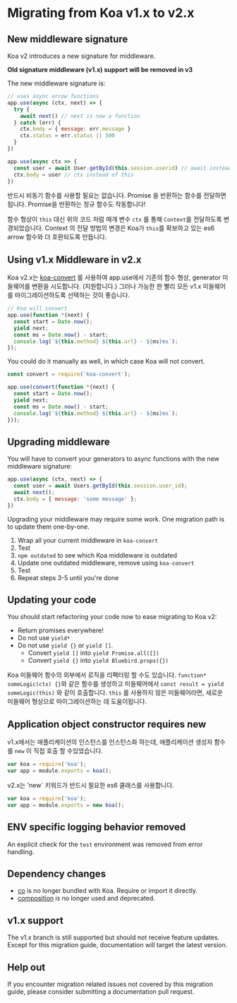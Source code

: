 # Migrating from Koa v1.x to v2.x

## New middleware signature 

Koa v2 introduces a new signature for middleware.

**Old signature middleware (v1.x) support will be removed in v3**

The new middleware signature is:

```js
// uses async arrow functions
app.use(async (ctx, next) => {
  try {
    await next() // next is now a function
  } catch (err) {
    ctx.body = { message: err.message }
    ctx.status = err.status || 500
  }
})

app.use(async ctx => {
  const user = await User.getById(this.session.userid) // await instead of yield
  ctx.body = user // ctx instead of this
})
```

반드시 비동기 함수를 사용할 필요는 없습니다. Promise 을 반환하는 함수를 전달하면됩니다. Promise을 반환하는 정규 함수도 작동합니다!

함수 형상이 `this` 대신 위의 코드 처럼 매개 변수 `ctx` 를 통해 `Context`를 전달하도록 변경되었습니다. 
Context 의 전달 방법의 변경은 Koa가 `this`를 확보하고 있는 es6 arrow 함수와 더 호환되도록 만듭니다.

## Using v1.x Middleware in v2.x
Koa v2.x는 [koa-convert](https://github.com/koajs/convert) 를 사용하여 app.use에서 기존의 함수 형상, generator 미들웨어를 변환을 시도합니다. (지원합니다.)
그러나 가능한 한 빨리 모든 v1.x 미들웨어를 마이그레이션하도록 선택하는 것이 좋습니다.

```js
// Koa will convert
app.use(function *(next) {
  const start = Date.now();
  yield next;
  const ms = Date.now() - start;
  console.log(`${this.method} ${this.url} - ${ms}ms`);
});
```

You could do it manually as well, in which case Koa will not convert.

```js
const convert = require('koa-convert');

app.use(convert(function *(next) {
  const start = Date.now();
  yield next;
  const ms = Date.now() - start;
  console.log(`${this.method} ${this.url} - ${ms}ms`);
}));
```

## Upgrading middleware

You will have to convert your generators to async functions with the new middleware signature:

```js
app.use(async (ctx, next) => {
  const user = await Users.getById(this.session.user_id);
  await next();
  ctx.body = { message: 'some message' };
})
```

Upgrading your middleware may require some work. One migration path is to update them one-by-one.

1. Wrap all your current middleware in `koa-convert`
2. Test
3. `npm outdated` to see which Koa middleware is outdated
4. Update one outdated middleware, remove using `koa-convert`
5. Test
6. Repeat steps 3-5 until you're done


## Updating your code

You should start refactoring your code now to ease migrating to Koa v2:

- Return promises everywhere!
- Do not use `yield*`
- Do not use `yield {}` or `yield []`.
  - Convert `yield []` into `yield Promise.all([])`
  - Convert `yield {}` into `yield Bluebird.props({})`

 

Koa 미들웨어 함수의 외부에서 로직을 리팩터링 할 수도 있습니다. 
`function* someLogic(ctx) {}`와 같은 함수를 생성하고 미들웨어에서 `const result = yield someLogic(this)` 와 같이 호출합니다. 
`this` 를 사용하지 않은 미들웨어라면, 새로운 미들웨어 형상으로 마이그레이션하는 데 도움이됩니다.


## Application object constructor requires new 

v1.x에서는 애플리케이션의 인스턴스를 인스턴스화 하는데, 애플리케이션 생성자 함수를 `new` 이 직접 호출 할 수있었습니다.


```js
var koa = require('koa');
var app = module.exports = koa();
```
v2.x는 'new` 키워드가 반드시 필요한 es6 클래스를 사용합니다.

```js
var koa = require('koa');
var app = module.exports = new koa();
```

## ENV specific logging behavior removed

An explicit check for the `test` environment was removed from error handling. 

## Dependency changes

- [co](https://github.com/tj/co) is no longer bundled with Koa.  Require or import it directly.
- [composition](https://github.com/thenables/composition) is no longer used and deprecated.

## v1.x support

The v1.x branch is still supported but should not receive feature updates.  Except for this migration
guide, documentation will target the latest version.

## Help out

If you encounter migration related issues not covered by this migration guide, please consider 
submitting a documentation pull request.
